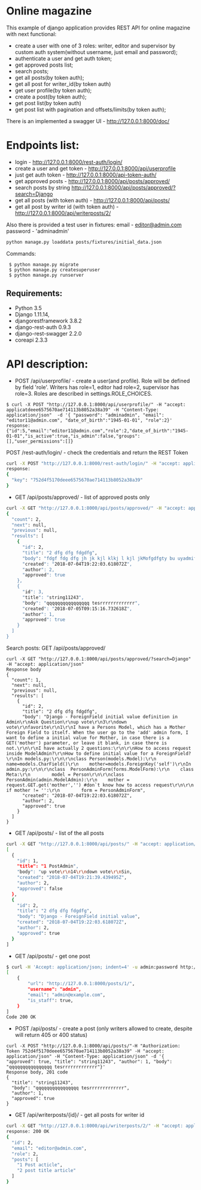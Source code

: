 # Online magazine

This example of django application provides REST API for online magazine with next functional:

- create a user with one of 3 roles: writer, editor and supervisor by custom auth system(without username, just email and password);
- authenticate a user and get auth token;
- get approved posts list;
- search posts;  
- get all posts(by token auth);  
- get all post for writer_id(by token auth) 
- get user profile(by token auth);
- create a post(by token auth);
- get post list(by token auth)
- get post list with pagination and offsets/limits(by token auth);

There is an implemented a swagger UI - http://127.0.0.1:8000/doc/

# Endpoints list:

- login - http://127.0.0.1:8000/rest-auth/login/
- create a user and get token - http://127.0.0.1:8000/api/userprofile 
- just get auth token - http://127.0.0.1:8000/api-token-auth/
- get approved posts - http://127.0.0.1:8000/api/posts/approved/
- search posts by string http://127.0.0.1:8000/api/posts/approved/?search=Django
- get all posts (with token auth) - http://127.0.0.1:8000/api/posts/
- get all post by writer id (with token auth) - http://127.0.0.1:8000/api/writerposts/2/

Also there is provided a test user in fixtures:
email - editor@admin.com
password - 'adminadmin'

```bash
python manage.py loaddata posts/fixtures/initial_data.json
```

Commands:
```
 $ python manage.py migrate
 $ python manage.py createsuperuser
 $ python manage.py runserver
```
## Requirements:
- Python 3.5
- Django 1.11.14,
- djangorestframework 3.8.2
- django-rest-auth 0.9.3
- django-rest-swagger 2.2.0
- coreapi 2.3.3

# API description:

- POST /api/userprofile/ - create a user(and profile). Role will be defined by field 'role'. Writers has role=1, editor had role=2, supervisor has role=3. Roles are described in settings.ROLE_CHOICES.

```
$ curl -X POST "http://127.0.0.1:8000/api/userprofile/" -H "accept: applicatdeee6575670ae714113b8052a38a39" -H "Content-Type: application/json"  -d '{ "password": "adminadmin", "email": "editor11@admin.com", "date_of_birth":"1945-01-01", "role":2}'
response:
{"id":5,"email":"editor11@admin.com","role":2,"date_of_birth":"1945-01-01","is_active":true,"is_admin":false,"groups":[],"user_permissions":[]}
```

POST /rest-auth/login/ - check the credentials and return the REST Token

```bash
curl -X POST "http://127.0.0.1:8000/rest-auth/login/" -H "accept: application/json" -H "Content-Type: application/json" -d '{ "password": "adminadmin", "email": "editor@admin.com"}'
response:
{
  "key": "752d4f5170deee6575670ae714113b8052a38a39"
}
```

- GET /api/posts/approved/  - list of approved posts only
```bash
curl -X GET "http://127.0.0.1:8000/api/posts/approved/" -H "accept: application/json" 
{
  "count": 2,
  "next": null,
  "previous": null,
  "results": [
    {
      "id": 2,
      "title": "2 dfg dfg fdgdfg",
      "body": "fdgf fdg dfg jh jk kjl klkj l kjl jkMofgdfgty bu uyadmiftyj ytijty e is a GET('mother') parameter, or leave it blank, in case there is not.\r\n\r\nI have actually 2 questions:\r\n\r\nHow to access request inside ModelAdmin?\r\nHow to define initial value for a ForeignField?\r\nIn models.py:\r\n\r\nclass Person(models.Model):\r\n    name=models.CharField()\r\n    mother=models.ForeignKey('self')\r\nIn admin.py:\r\n\r\nclass  PersonAdminForm(forms.ModelForm):\r\n    class Meta:\r\n        model = Person\r\n\r\nclass PersonAdmin(admin.ModelAdmin):\r\n    mother = request.GET.get('mother','') #don`t know how to access request\r\n\r\n    if mother != '':\r\n        form = PersonAdminForm",
      "created": "2018-07-04T19:22:03.618072Z",
      "author": 2,
      "approved": true
    },
    {
      "id": 3,
      "title": "string11243",
      "body": "qqqqqqqqqqqqqqqq tesrrrrrrrrrrrrr",
      "created": "2018-07-05T09:15:16.732618Z",
      "author": 1,
      "approved": true
    }
  ]
}

```

Search posts:
GET /api/posts/approved/ 
```
curl -X GET "http://127.0.0.1:8000/api/posts/approved/?search=Django" -H "accept: application/json"
Response body
{
  "count": 1,
  "next": null,
  "previous": null,
  "results": [
    {
      "id": 2,
      "title": "2 dfg dfg fdgdfg",
      "body": "Django - ForeignField initial value definition in Admin\r\nAsk Question\r\nup vote\r\n3\r\ndown vote\r\nfavorite\r\n1\r\nI have a Persons Model, which has a Mother Foreign Field to itself. When the user go to the 'add' admin form, I want to define a initial value for Mother, in case there is a GET('mother') parameter, or leave it blank, in case there is not.\r\n\r\nI have actually 2 questions:\r\n\r\nHow to access request inside ModelAdmin?\r\nHow to define initial value for a ForeignField?\r\nIn models.py:\r\n\r\nclass Person(models.Model):\r\n    name=models.CharField()\r\n    mother=models.ForeignKey('self')\r\nIn admin.py:\r\n\r\nclass  PersonAdminForm(forms.ModelForm):\r\n    class Meta:\r\n        model = Person\r\n\r\nclass PersonAdmin(admin.ModelAdmin):\r\n    mother = request.GET.get('mother','') #don`t know how to access request\r\n\r\n    if mother != '':\r\n        form = PersonAdminForm",
      "created": "2018-07-04T19:22:03.618072Z",
      "author": 2,
      "approved": true
    }
  ]
}

```

- GET /api/posts/ - list of the all posts
```bash
curl -X GET "http://127.0.0.1:8000/api/posts/" -H "accept: application/json" -H "Authorization: Token 752d4f5170deee6575670ae714113b8052a38a39" 
[
  {
    "id": 1,
    "title": "1 PostAdmin",
    "body": "up vote\r\n14\r\ndown vote\r\nSin,
    "created": "2018-07-04T19:21:39.439495Z",
    "author": 2,
    "approved": false
  },
  {
    "id": 2,
    "title": "2 dfg dfg fdgdfg",
    "body": "Django - ForeignField initial value",
    "created": "2018-07-04T19:22:03.618072Z",
    "author": 2,
    "approved": true
  }
]
```

- GET /api/posts/<pk> - get one post

```bash
$ curl -H 'Accept: application/json; indent=4' -u admin:password http://127.0.0.1:8000/users/
[
    {
        "url": "http://127.0.0.1:8000/posts/1/",
        "username": "admin",
        "email": "admin@example.com",
        "is_staff": true,
    }
]
Code 200 OK
```

- POST /api/posts/ - create a post (only writers allowed to create, despite will return 405 or 400 status)
```
curl -X POST "http://127.0.0.1:8000/api/posts/"-H "Authorization: Token 752d4f5170deee6575670ae714113b8052a38a39" -H "accept: application/json" -H "Content-Type: application/json" -d '{ "approved": true, "title": "string11243", "author": 1, "body": "qqqqqqqqqqqqqqqq tesrrrrrrrrrrrrr"}'
Response body, 201 code
{
  "title": "string11243",
  "body": "qqqqqqqqqqqqqqqq tesrrrrrrrrrrrrr",
  "author": 1,
  "approved": true
}
```

- GET /api/writerposts/{id}/ - get all posts for writer id
```bash
curl -X GET "http://127.0.0.1:8000/api/writerposts/2/" -H "accept: application/json" -H "Authorization: Token 752d4f5170deee6575670ae714113b8052a38a39" -d '{"pk": 2}'
response: 200 OK
{
  "id": 2,
  "email": "editor@admin.com",
  "role": 2,
  "posts": [
    "1 Post acticle",
    "2 post title article"
  ]
}

```
